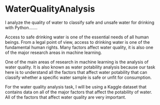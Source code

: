 # WaterQualityAnalysis
 I analyze the quality of water to classify safe and unsafe water for drinking with Python.......


Access to safe drinking water is one of the essential needs of all human beings. From a legal point of view, access to drinking water is one of the fundamental human rights. Many factors affect water quality, it is also one of the major research areas in machine learning.

One of the main areas of research in machine learning is the analysis of water quality. It is also known as water potability analysis because our task here is to understand all the factors that affect water potability that can classify whether a specific water sample is safe or unfit for consumption.

For the water quality analysis task, I will be using a Kaggle dataset that contains data on all of the major factors that affect the potability of water. All of the factors that affect water quality are very important.

